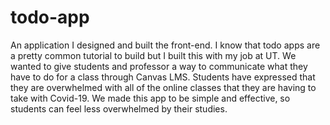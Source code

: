 # todo-app
An application I designed and built the front-end. I know that todo apps are a pretty common tutorial to build but I built this with my job at UT. We wanted to give students and professor a way to communicate what they have to do for a class through Canvas LMS. Students have expressed that they are overwhelmed with all of the online classes that they are having to take with Covid-19. We made this app to be simple and effective, so students can feel less overwhelmed by their studies.
